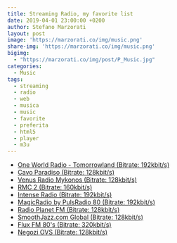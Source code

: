 ```yaml
---
title: Streaming Radio, my favorite list
date: 2019-04-01 23:00:00 +0200
author: Stefano Marzorati
layout: post
image: 'https://marzorati.co/img/music.png'
share-img: 'https://marzorati.co/img/music.png'
bigimg:
  - "https://marzorati.co/img/post/P_Music.jpg"
categories:
  - Music
tags:
  - streaming
  - radio
  - web
  - musica
  - music
  - favorite
  - preferita
  - html5
  - player
  - m3u
---
```

* <a href="https://streamingp.shoutcast.com/TomorrowlandOneWorldRadio" target="_blank">One World Radio - Tomorrowland (Bitrate: 192kbit/s)</a>   
* <a href="http://s5.onweb.gr:8488/;" target="_blank">Cavo Paradiso (Bitrate: 128kbit/s)</a>   
* <a href="http://s7.onweb.gr:8410/;" target="_blank">Venus Radio Mykonos (Bitrate: 128kbit/s)</a>   
* <a href="https://icy.unitedradio.it/RMC.mp3" target="_blank">RMC 2 (Bitrate: 160kbit/s)</a>   
* <a href="http://stream.intenseradio.net:8000/live" target="_blank">Intense Radio (Bitrate: 192kbit/s)</a>   
* <a href="http://87.98.129.202/magicradioHD.mp3" target="_blank">MagicRadio by PulsRadio 80 (Bitrate: 192kbit/s)</a>   
* <a href="http://91.121.104.139:8100/;/;7513909505342709stream.nsv" target="_blank">Radio Planet FM (Bitrate: 128kbit/s)</a>   
* <a href="http://sj128.hnux.com/live?type=http&nocache=272543" target="_blank">SmoothJazz.com Global (Bitrate: 128kbit/s)</a>   
* <a href="http://fluxfm.hoerradar.de/flux-80er-mp3-hq?sABC=5po0nr8q%230%237r0op38pr913007379oq5nn513r6r944%23syhksz.qr_jrocynlre&amsparams=playerid:fluxfm.de_webplayer;skey:1555082893" target="_blank">Flux FM 80's (Bitrate: 320kbit/s)</a>   
* <a href="http://178.32.136.9/proxy/cjaccari?mp=/;" target="_blank">Negozi OVS (Bitrate: 128kbit/s)</a>   

